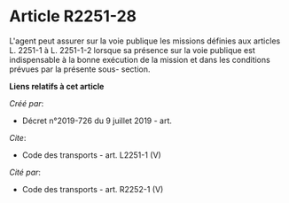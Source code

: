 # Article R2251-28

L'agent peut assurer sur la voie publique les missions définies aux articles L. 2251-1 à L. 2251-1-2 lorsque sa présence sur
la voie publique est indispensable à la bonne exécution de la mission et dans les conditions prévues par la présente sous-
section.

**Liens relatifs à cet article**

_Créé par_:

  - Décret n°2019-726 du 9 juillet 2019 - art.

_Cite_:

  - Code des transports - art. L2251-1 (V)

_Cité par_:

  - Code des transports - art. R2252-1 (V)
